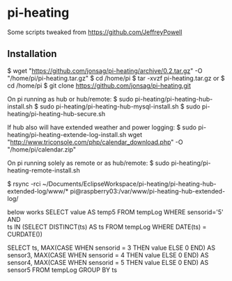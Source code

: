 # pi-heating
Some scripts tweaked from https://github.com/JeffreyPowell


Installation
-----------------------------
$ wget "https://github.com/jonsag/pi-heating/archive/0.2.tar.gz" -O "/home/pi/pi-heating.tar.gz"
$ cd /home/pi
$ tar -xvzf pi-heating.tar.gz
or
$ cd /home/pi
$ git clone https://github.com/jonsag/pi-heating.git


On pi running as hub or hub/remote:
$ sudo pi-heating/pi-heating-hub-install.sh
$ sudo pi-heating/pi-heating-hub-mysql-install.sh
$ sudo pi-heating/pi-heating-hub-secure.sh


If hub also will have extended weather and power logging:
$ sudo pi-heating/pi-heating-extende-log-install.sh
		wget "http://www.triconsole.com/php/calendar_download.php" -O "/home/pi/calendar.zip"


On pi running solely as remote or as hub/remote:
$ sudo pi-heating/pi-heating-remote-install.sh


$ rsync -rci ~/Documents/EclipseWorkspace/pi-heating/pi-heating-hub-extended-log/www/* pi@raspberry03:/var/www/pi-heating-hub-extended-log/


below works
SELECT value AS temp5 
FROM tempLog 
WHERE 
sensorid='5' 
AND  
ts IN (SELECT DISTINCT(ts) AS ts FROM tempLog WHERE DATE(ts) = CURDATE())

SELECT ts, 
       MAX(CASE WHEN sensorid = 3 THEN value ELSE 0 END) AS sensor3,
       MAX(CASE WHEN sensorid = 4 THEN value ELSE 0 END) AS sensor4,
       MAX(CASE WHEN sensorid = 5 THEN value ELSE 0 END) AS sensor5
FROM tempLog
GROUP BY ts








